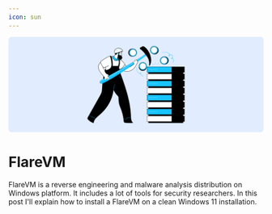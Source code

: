 ```yaml
---
icon: sun
---
```

![](/static/headers/flare.png)

# FlareVM

FlareVM is a reverse engineering and malware analysis distribution on Windows platform. It includes a lot of tools for security researchers. In this post I'll explain how to install a FlareVM on a clean Windows 11 installation.